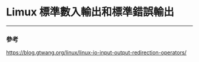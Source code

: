 # Limux 標準數入輸出和標準錯誤輸出


------------------

### 參考
https://blog.gtwang.org/linux/linux-io-input-output-redirection-operators/